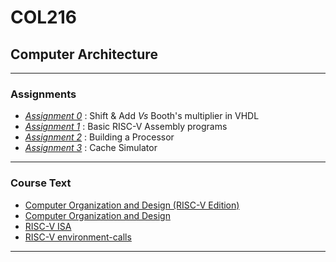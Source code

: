 # COL216 
## Computer Architecture

<hr>

### Assignments
- <a href="https://github.com/adityjhaa/col216/tree/main/asgn0">*Assignment 0*</a> : Shift & Add *Vs* Booth's multiplier in VHDL
- <a href="https://github.com/adityjhaa/col216/tree/main/asgn1">*Assignment 1*</a> : Basic RISC-V Assembly programs
- <a href="https://github.com/adityjhaa/col216/tree/main/asgn2">*Assignment 2*</a> : Building a Processor
- <a href="https://github.com/adityjhaa/col216/tree/main/asgn3">*Assignment 3*</a> : Cache Simulator


<hr>

### Course Text <br>
- <a href="https://github.com/adityjhaa/books/computer_organization_&_design_riscV.pdf">Computer Organization and Design (RISC-V Edition)</a> <br>
- <a href="https://github.com/adityjhaa/books/computer_organization_&_design.pdf">Computer Organization and Design</a> <br>
- <a href="https://github.com/adityjhaa/books/riscV_isa.pdf">RISC-V ISA</a>
- <a href="https://github.com/TheThirdOne/rars/wiki/Environment-Calls">RISC-V environment-calls</a><br>

<hr>
